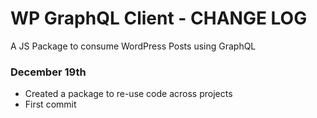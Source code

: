 # WP GraphQL Client - CHANGE LOG

A JS Package to consume WordPress Posts using GraphQL

### December 19th

- Created a package to re-use code across projects
- First commit
